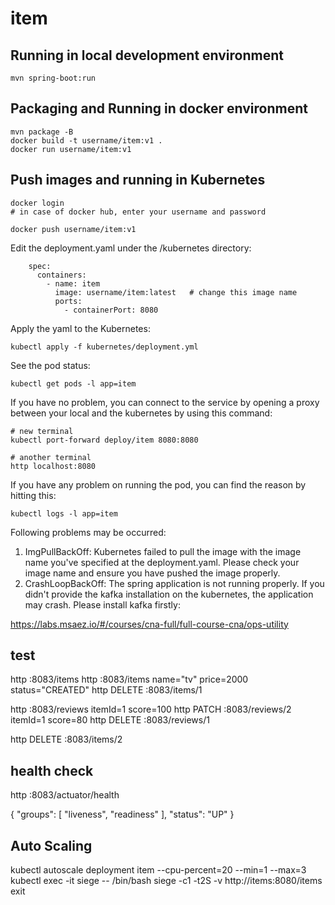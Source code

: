 # item

## Running in local development environment

```
mvn spring-boot:run
```

## Packaging and Running in docker environment

```
mvn package -B
docker build -t username/item:v1 .
docker run username/item:v1
```

## Push images and running in Kubernetes

```
docker login 
# in case of docker hub, enter your username and password

docker push username/item:v1
```

Edit the deployment.yaml under the /kubernetes directory:
```
    spec:
      containers:
        - name: item
          image: username/item:latest   # change this image name
          ports:
            - containerPort: 8080

```

Apply the yaml to the Kubernetes:
```
kubectl apply -f kubernetes/deployment.yml
```

See the pod status:
```
kubectl get pods -l app=item
```

If you have no problem, you can connect to the service by opening a proxy between your local and the kubernetes by using this command:
```
# new terminal
kubectl port-forward deploy/item 8080:8080

# another terminal
http localhost:8080
```

If you have any problem on running the pod, you can find the reason by hitting this:
```
kubectl logs -l app=item
```

Following problems may be occurred:

1. ImgPullBackOff:  Kubernetes failed to pull the image with the image name you've specified at the deployment.yaml. Please check your image name and ensure you have pushed the image properly.
1. CrashLoopBackOff: The spring application is not running properly. If you didn't provide the kafka installation on the kubernetes, the application may crash. Please install kafka firstly:

https://labs.msaez.io/#/courses/cna-full/full-course-cna/ops-utility

## test

http :8083/items 
http :8083/items name="tv" price=2000 status="CREATED"
http DELETE :8083/items/1


http :8083/reviews itemId=1 score=100
http PATCH :8083/reviews/2 itemId=1 score=80
http DELETE :8083/reviews/1

http DELETE :8083/items/2

## health check
http :8083/actuator/health

{
    "groups": [
        "liveness",
        "readiness"
    ],
    "status": "UP"
}

## Auto Scaling 
kubectl autoscale deployment item --cpu-percent=20 --min=1 --max=3
kubectl exec -it siege -- /bin/bash
siege -c1 -t2S -v http://items:8080/items
exit
